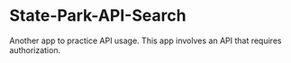 # State-Park-API-Search

Another app to practice API usage. This app involves an API that requires authorization.
